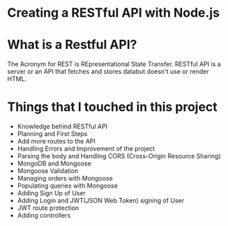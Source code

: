 # Creating a RESTful API with Node.js
# What is a Restful API?
The Acronym for REST is REpresentational State Transfer.
RESTful API is a server or an API that fetches and stores databut doesn't use or render HTML.

# Things that I touched in this project

* Knowledge behind RESTful API
* Planning and First Steps
* Add more routes to the API
* Handling Errors and Improvement of the project
* Parsing the body and Handling CORS (Cross-Origin Resource Sharing)
* MongoDB and Mongoose
* Mongoose Validation
* Managing orders with Mongoose
* Populating queries with Mongoose
* Adding Sign Up of User
* Adding Login and JWT(JSON Web Token) signing of User
* JWT route protection
* Adding controllers